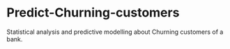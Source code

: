 # Predict-Churning-customers
Statistical analysis and predictive modelling about Churning customers of a bank.

